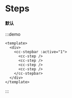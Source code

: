 # Steps
#### 默认
:::demo
```vue
<template>
  <div>
    <cc-stepbar :active="1">
      <cc-step />
      <cc-step />
      <cc-step />
      <cc-step />
    </cc-stepbar>
  </div>
</template>
```
:::